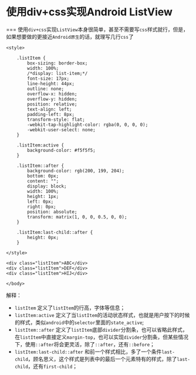 # 使用div+css实现Android ListView
===
使用`div+css`实现`ListView`本身很简单，甚至不需要写`css`样式就行，但是，如果想要做的更接近`Android原生`的话，就理写几行`css`了

```
<style>

    .listItem {
        box-sizing: border-box;
        width: 100%;
        /*display: list-item;*/
        font-size: 17px;
        line-height: 44px;
        outline: none;
        overflow-x: hidden;
        overflow-y: hidden;
        position: relative;
        text-align: left;
        padding-left: 8px;
        transform-style: flat;
        -webkit-tap-highlight-color: rgba(0, 0, 0, 0);
        -webkit-user-select: none;
    }

    .listItem:active {
        background-color: #f5f5f5;
    }

    .listItem::after {
        background-color: rgb(200, 199, 204);
        bottom: 0px;
        content: "";
        display: block;
        width: 100%;
        height: 1px;
        left: 0px;
        right: 0px;
        position: absolute;
        transform: matrix(1, 0, 0, 0.5, 0, 0);
    }

    .listItem:last-child::after {
        height: 0px;
    }

</style>

<div class="listItem">ABC</div>
<div class="listItem">DEF</div>
<div class="listItem">HIJ</div>

</body>
```
解释：
- `listItem` 定义了`listItem`的行高，字体等信息；
- `listItem:active` 定义了当`listItem`的活动状态样式，也就是用户按下的时候的样式，类似`android`中的`selector`里面的`state_active`;
- `listItem::after` 定义了`listItem`底部`divider`分割条，也可以省略此样式，在`listItem`中直接定义`margin-top`，也可以实现`divider`分割条，但某些情况下，使用`::after`将会更灵活，除了`::after`，还有`::before`；
- `listItem:last-child::after` 和前一个样式相比，多了一个条件`last-child`，顾名思义，这个样式是列表中的最后一个元素特有的样式，除了`last-child`，还有`first-child`；
